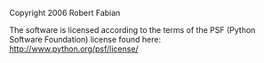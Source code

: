 Copyright 2006 Robert Fabian

The software is licensed according to the terms of the PSF (Python Software Foundation) license found here: http://www.python.org/psf/license/